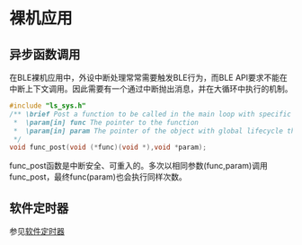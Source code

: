 # 裸机应用

## 异步函数调用

在BLE裸机应用中，外设中断处理常常需要触发BLE行为，而BLE API要求不能在中断上下文调用。因此需要有一个通过中断抛出消息，并在大循环中执行的机制。

```c
#include "ls_sys.h"
/** \brief Post a function to be called in the main loop with specific parameter
 *  \param[in] func The pointer to the function
 *  \param[in] param The pointer of the object with global lifecycle that will be passed to func
 */
void func_post(void (*func)(void *),void *param);
```

func_post函数是中断安全、可重入的。多次以相同参数(func,param)调用func_post，最终func(param)也会执行同样次数。

## 软件定时器

参见[软件定时器](../module/software_timer)
